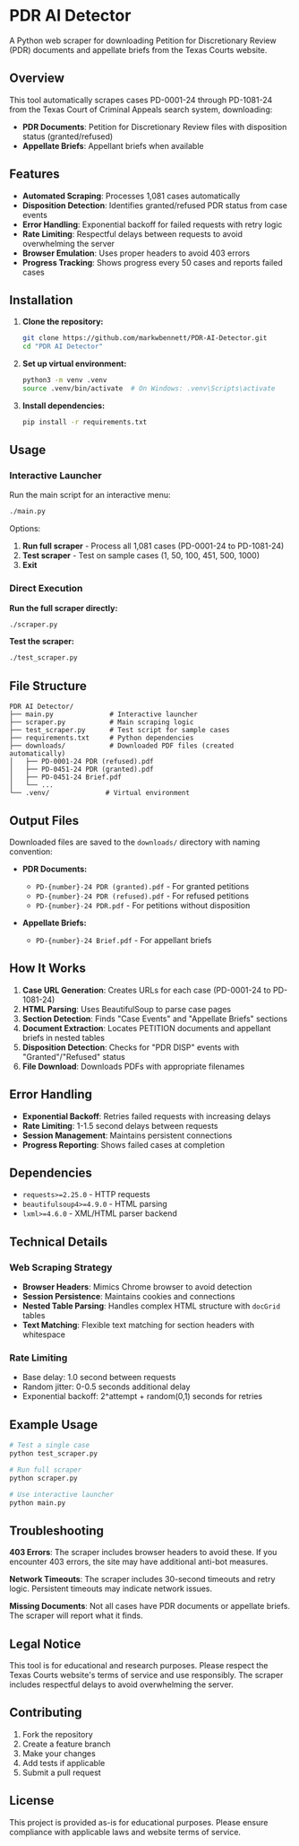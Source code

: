 # PDR AI Detector

A Python web scraper for downloading Petition for Discretionary Review (PDR) documents and appellate briefs from the Texas Courts website.

## Overview

This tool automatically scrapes cases PD-0001-24 through PD-1081-24 from the Texas Court of Criminal Appeals search system, downloading:

- **PDR Documents**: Petition for Discretionary Review files with disposition status (granted/refused)
- **Appellate Briefs**: Appellant briefs when available

## Features

- **Automated Scraping**: Processes 1,081 cases automatically
- **Disposition Detection**: Identifies granted/refused PDR status from case events
- **Error Handling**: Exponential backoff for failed requests with retry logic
- **Rate Limiting**: Respectful delays between requests to avoid overwhelming the server
- **Browser Emulation**: Uses proper headers to avoid 403 errors
- **Progress Tracking**: Shows progress every 50 cases and reports failed cases

## Installation

1. **Clone the repository:**
   ```bash
   git clone https://github.com/markwbennett/PDR-AI-Detector.git
   cd "PDR AI Detector"
   ```

2. **Set up virtual environment:**
   ```bash
   python3 -m venv .venv
   source .venv/bin/activate  # On Windows: .venv\Scripts\activate
   ```

3. **Install dependencies:**
   ```bash
   pip install -r requirements.txt
   ```

## Usage

### Interactive Launcher

Run the main script for an interactive menu:

```bash
./main.py
```

Options:
1. **Run full scraper** - Process all 1,081 cases (PD-0001-24 to PD-1081-24)
2. **Test scraper** - Test on sample cases (1, 50, 100, 451, 500, 1000)
3. **Exit**

### Direct Execution

**Run the full scraper directly:**
```bash
./scraper.py
```

**Test the scraper:**
```bash
./test_scraper.py
```

## File Structure

```
PDR AI Detector/
├── main.py              # Interactive launcher
├── scraper.py           # Main scraping logic
├── test_scraper.py      # Test script for sample cases
├── requirements.txt     # Python dependencies
├── downloads/           # Downloaded PDF files (created automatically)
│   ├── PD-0001-24 PDR (refused).pdf
│   ├── PD-0451-24 PDR (granted).pdf
│   ├── PD-0451-24 Brief.pdf
│   └── ...
└── .venv/              # Virtual environment
```

## Output Files

Downloaded files are saved to the `downloads/` directory with naming convention:

- **PDR Documents:**
  - `PD-{number}-24 PDR (granted).pdf` - For granted petitions
  - `PD-{number}-24 PDR (refused).pdf` - For refused petitions  
  - `PD-{number}-24 PDR.pdf` - For petitions without disposition

- **Appellate Briefs:**
  - `PD-{number}-24 Brief.pdf` - For appellant briefs

## How It Works

1. **Case URL Generation**: Creates URLs for each case (PD-0001-24 to PD-1081-24)
2. **HTML Parsing**: Uses BeautifulSoup to parse case pages
3. **Section Detection**: Finds "Case Events" and "Appellate Briefs" sections
4. **Document Extraction**: Locates PETITION documents and appellant briefs in nested tables
5. **Disposition Detection**: Checks for "PDR DISP" events with "Granted"/"Refused" status
6. **File Download**: Downloads PDFs with appropriate filenames

## Error Handling

- **Exponential Backoff**: Retries failed requests with increasing delays
- **Rate Limiting**: 1-1.5 second delays between requests
- **Session Management**: Maintains persistent connections
- **Progress Reporting**: Shows failed cases at completion

## Dependencies

- `requests>=2.25.0` - HTTP requests
- `beautifulsoup4>=4.9.0` - HTML parsing
- `lxml>=4.6.0` - XML/HTML parser backend

## Technical Details

### Web Scraping Strategy

- **Browser Headers**: Mimics Chrome browser to avoid detection
- **Session Persistence**: Maintains cookies and connections
- **Nested Table Parsing**: Handles complex HTML structure with `docGrid` tables
- **Text Matching**: Flexible text matching for section headers with whitespace

### Rate Limiting

- Base delay: 1.0 second between requests
- Random jitter: 0-0.5 seconds additional delay
- Exponential backoff: 2^attempt + random(0,1) seconds for retries

## Example Usage

```python
# Test a single case
python test_scraper.py

# Run full scraper
python scraper.py

# Use interactive launcher
python main.py
```

## Troubleshooting

**403 Errors**: The scraper includes browser headers to avoid these. If you encounter 403 errors, the site may have additional anti-bot measures.

**Network Timeouts**: The scraper includes 30-second timeouts and retry logic. Persistent timeouts may indicate network issues.

**Missing Documents**: Not all cases have PDR documents or appellate briefs. The scraper will report what it finds.

## Legal Notice

This tool is for educational and research purposes. Please respect the Texas Courts website's terms of service and use responsibly. The scraper includes respectful delays to avoid overwhelming the server.

## Contributing

1. Fork the repository
2. Create a feature branch
3. Make your changes
4. Add tests if applicable
5. Submit a pull request

## License

This project is provided as-is for educational purposes. Please ensure compliance with applicable laws and website terms of service. 